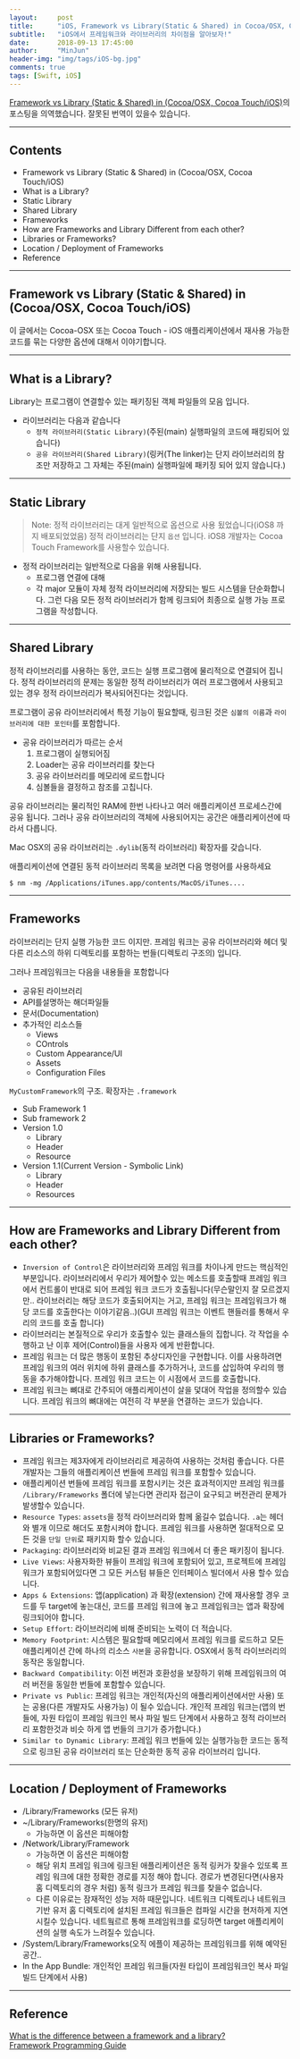 ```yaml
---
layout:     post
title:      "iOS, Framework vs Library(Static & Shared) in Cocoa/OSX, Cocoa Touch/iOS"
subtitle:   "iOS에서 프레임워크와 라이브러리의 차이점을 알아보자!"
date:       2018-09-13 17:45:00
author:     "MinJun"
header-img: "img/tags/iOS-bg.jpg"
comments: true 
tags: [Swift, iOS]
---
```


[Framework vs Library (Static & Shared) in (Cocoa/OSX, Cocoa Touch/iOS)](http://www.knowstack.com/framework-vs-library-cocoa-ios/)의 포스팅을 의역했습니다. 잘못된 번역이 있을수 있습니다.

---

## Contents 

- Framework vs Library (Static & Shared) in (Cocoa/OSX, Cocoa Touch/iOS)
- What is a Library? 
- Static Library 
- Shared Library 
- Frameworks
- How are Frameworks and Library Different from each other?
- Libraries or Frameworks?
- Location / Deployment of Frameworks
- Reference 

---

## Framework vs Library (Static & Shared) in (Cocoa/OSX, Cocoa Touch/iOS)



이 글에서는 Cocoa-OSX 또는 Cocoa Touch - iOS 애플리케이션에서 재사용 가능한 코드를 묶는 다양한 옵션에 대해서 이야기합니다.

---

## What is a Library? 

Library는 프로그램이 연결할수 있는 패키징된 객체 파일들의 모음 입니다.

- 라이브러리는 다음과 같습니다
	- `정적 라이브러리(Static Library)`(주된(main) 실행파일의 코드에 패킹되어 있습니다)
	- `공유 라이브러리(Shared Library)`(링커(The linker)는 단지 라이브러리의 참조만 저장하고 그 자체는 주된(main) 실행파일에 패키징 되어 있지 않습니다.)

---

## Static Library 

> Note: 정적 라이브러리는 대게 일반적으로 옵션으로 사용 됬었습니다(iOS8 까지 배포되었었음) 정적 라이브러리는 단지 `옵션` 입니다. iOS8 개발자는 Cocoa Touch Framework를 사용할수 있습니다. 

- 정적 라이브러리는 일반적으로 다음을 위해 사용됩니다.
	- 프로그램 연결에 대해 
	- 각 major 모듈이 자체 정적 라이브러리에 저장되는 빌드 시스템을 단순화합니다. 그런 다음 모든 정적 라이브러리가 함께 링크되어 최종으로 실행 가능 프로그램을 작성합니다. 

---

## Shared Library 

정적 라이브러리를 사용하는 동안, 코드는 실행 프로그램에 물리적으로 연결되어 집니다. 정적 라이브러리의 문제는 동일한 정적 라이브러리가 여러 프로그램에서 사용되고 있는 경우 정적 라이브러리가 복사되어진다는 것입니다. 

프로그램이 공유 라이브러리에서 특정 기능이 필요할때, 링크된 것은 `심볼의 이름`과 `라이브러리에 대한 포인터`를 포함합니다. 

- 공유 라이브러리가 따르는 순서 
	1. 프로그램이 실행되어짐 
	2. Loader는 공유 라이브러리를 찾는다 
	3. 공유 라이브러리를 메모리에 로드합니다
	4. 심볼들을 결정하고 참조를 고칩니다. 

공유 라이브러리는 물리적인 RAM에 한번 나타나고 여러 애플리케이션 프로세스간에 공유 됩니다. 그러나 공유 라이브러리의 객체에 사용되어지는 공간은 애플리케이션에 따라서 다릅니다. 

Mac OSX의 공유 라이브러리는 `.dylib`(동적 라이브러리) 확장자를 갖습니다. 

애플리케이션에 연결된 동적 라이브러리 목록을 보려면 다음 명령어를 사용하세요

```
$ nm -mg /Applications/iTunes.app/contents/MacOS/iTunes....
```

---

## Frameworks

라이브러리는 단지 실행 가능한 코드 이지만. 프레임 워크는 공유 라이브러리와 헤더 및 다른 리소스의 하위 디렉토리를 포함하는 번들(디렉토리 구조의) 입니다. 

그러나 프레임워크는 다음을 내용들을 포함합니다

- 공유된 라이브러리
- API를설명하는 해더파일들 
- 문서(Documentation)
- 추가적인 리소스들
	- Views
	- COntrols
	- Custom Appearance/UI
	- Assets
	- Configuration Files 

`MyCustomFramework`의 구조. 확장자는 `.framework`

- Sub Framework 1 
- Sub framework 2 
- Version 1.0
	- Library
	- Header 
	- Resource 
- Version 1.1(Current Version - Symbolic Link) 
	- Library 
	- Header 
	- Resources 

---

## How are Frameworks and Library Different from each other?

- `Inversion of Control`은 라이브러리와 프레임 워크를 차이나게 만드는 핵심적인 부분입니다. 라이브러리에서 우리가 제어할수 있는 메소드를 호출할때 프레임 워크에서 컨트롤이 반대로 되어 프레임 워크 코드가 호출됩니다(무슨말인지 잘 모르겠지만.. 라이브러리는 해당 코드가 호출되어지는 거고, 프레임 워크는 프레임워크가 해당 코드를 호출한다는 이야기같음..)(GUI 프레임 워크는 이벤트 핸들러를 통해서 우리의 코드를 호출 합니다)
- 라이브러리는 본질적으로 우리가 호출할수 있는 클래스들의 집합니다. 각 작업을 수행하고 난 이후 제어(Control)들을 사용자 에게 반환합니다. 
- 프레임 워크는 더 많은 행동이 포함된 추상디자인을 구현합니다. 이를 사용하려면 프레임 워크의 여러 위치에 하위 클래스를 추가하거나, 코드를 삽입하여 우리의 행동을 추가해야합니다. 프레임 워크 코드는 이 시점에서 코드를 호출합니다.
- 프레임 워크는 뼈대로 간주되어 애플리케이션이 살을 덫대어 작업을 정의할수 있습니다. 프레임 워크의 뼈대에는 여전히 각 부분을 연결하는 코드가 있습니다. 

---

## Libraries or Frameworks?

- 프레임 워크는 제3자에게 라이브러리르 제공하여 사용하는 것처럼 좋습니다. 다른 개발자는 그들의 애플리케이션 번들에 프레임 워크를 포함할수 있습니다. 
- 애플리케이션 번들에 프레임 워크를 포함시키는 것은 효과적이지만 프레임 워크를 `/Library/Frameworks` 폴더에 넣는다면 관리자 접근이 요구되고 버전관리 문제가 발생할수 있습니다.
- `Resource Types`: `assets`을 정적 라이브러리와 함께 옮길수 없습니다. `.a`는 헤더와 별개 이므로 해더도 포함시켜야 합니다. 프레임 워크를 사용하면 절대적으로 모든 것을 `단일 단위`로 패키지화 할수 있습니다. 
- `Packaging`: 라이브러리와 비교된 결과 프레임 워크에서 더 좋은 패키징이 됩니다. 
- `Live Views`: 사용자화한 뷰들이 프레임 워크에 포함되어 있고, 프로젝트에 프레임 워크가 포함되어있다면 그 모든 커스텀 뷰들은 인터페이스 빌더에서 사용 할수 있습니다.
- `Apps & Extensions`: 앱(application) 과 확장(extension) 간에 재사용할 경우 코드를 두 target에 놓는대신, 코드를 프레임 워크에 놓고 프레임워크는 앱과 확장에 링크되어야 합니다. 
- `Setup Effort`: 라이브러리에 비해 준비되는 노력이 더 적습니다.
- `Memory Footprint`: 시스템은 필요할때 메모리에서 프레임 워크를 로드하고 모든 애플리케이션 간에 하나의 리소스 `사본`을 공유합니다. OSX에서 동적 라이브러리의 동작은 동일합니다. 
- `Backward Compatibility`: 이전 버전과 호환성을 보장하기 위해 프레임워크의 여러 버전을 동일한 번들에 포함할수 있습니다. 
- `Private vs Public`: 프레임 워크는 개인적(자신의 애플리케이션에서만 사용) 또는 공용(다른 개발자도 사용가능) 이 될수 있습니다. 개인적 프레임 워크는(앱의 번들에, 자원 타입이 프레임 워크인 복사 파일 빌드 단계에서 사용하고 정적 라이브러리 포함한것과 비슷 하게 앱 번들의 크기가 증가합니다.)
- `Similar to Dynamic Library`: 프레임 워크 번들에 있는 실행가능한 코드는 동적으로 링크된 공유 라이브러리 또는 단순화한 동적 공유 라이브러리 입니다.

---

## Location / Deployment of Frameworks

- /Library/Frameworks (모든 유저)
- ~/Library/Frameworks(한명의 유저)
	- 가능하면 이 옵션은 피해야함
- /Network/Library/Framework
	- 가능하면 이 옵션은 피해야함 
	- 해당 위치 프레임 워크에 링크된 애플리케이션은 동적 링커가 찾을수 있또록 프레임 워크에 대한 정확한 경로를 지정 해야 합니다. 경로가 변경된다면(사용자 홈 디렉토리의 경우 처럼) 동적 링크가 프레임 워크를 찾을수 없습니다.
	- 다른 이유로는 잠재적인 성능 저하 때문입니다. 네트워크 디렉토리나 네트워크 기반 유저 홈 디렉토리에 설치된 프레임 워크들은 컴파일 시간을 현저하게 지연 시킬수 있습니다. 네트웤르르 통해 프레임워크를 로딩하면 target 애플리케이션의 실행 속도가 느려질수 있습니다.
- /System/Library/Frameworks(오직 에플이 제공하는 프레임워크를 위해 예약된 공간..
- In the App Bundle: 개인적인 프레임 워크들(자원 타입이 프레임워크인 복사 파일 빌드 단계에서 사용)

---

## Reference 

[What is the difference between a framework and a library?](https://stackoverflow.com/questions/148747/what-is-the-difference-between-a-framework-and-a-library)<br>
[Framework Programming Guide](https://developer.apple.com/library/archive/documentation/MacOSX/Conceptual/BPFrameworks/Tasks/InstallingFrameworks.html#//apple_ref/doc/uid/20002261-BBCCFBJA)<br>
